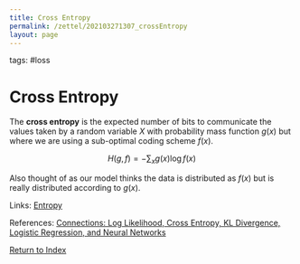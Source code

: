 ```yaml
---
title: Cross Entropy
permalink: /zettel/202103271307_crossEntropy
layout: page
---
```

tags: #loss

# Cross Entropy

The **cross entropy** is the expected number of bits to communicate the values taken by a 
random variable $X$ with probability mass function $g(x)$ but where we are using a sub-optimal 
coding scheme $f(x)$.

$$
H(g, f) = - \sum_x g(x) \log f(x)
$$

Also thought of as our model thinks the data is distributed as $f(x)$ but is really distributed according to 
$g(x)$.

Links: [Entropy](202103271322_entropy)

References: [Connections: Log Likelihood, Cross Entropy, KL Divergence, Logistic Regression, and Neural Networks](https://glassboxmedicine.com/2019/12/07/connections-log-likelihood-cross-entropy-kl-divergence-logistic-regression-and-neural-networks/)

[Return to Index](index)